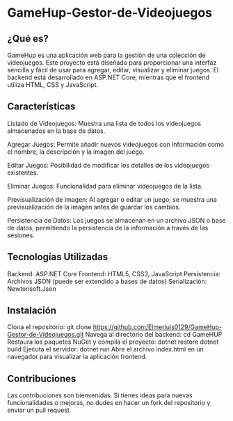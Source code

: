 # GameHup-Gestor-de-Videojuegos
¿Qué es?
-
GameHup es una aplicación web para la gestión de una colección de videojuegos. Este proyecto está diseñado para proporcionar una interfaz sencilla y fácil de usar para agregar, editar, visualizar y eliminar juegos. El backend está desarrollado en ASP.NET Core, mientras que el frontend utiliza HTML, CSS y JavaScript.

Características
-
Listado de Videojuegos: Muestra una lista de todos los videojuegos almacenados en la base de datos.

Agregar Juegos: Permite añadir nuevos videojuegos con información como el nombre, la descripción y la imagen del juego.

Editar Juegos: Posibilidad de modificar los detalles de los videojuegos existentes.

Eliminar Juegos: Funcionalidad para eliminar videojuegos de la lista.

Previsualización de Imagen: Al agregar o editar un juego, se muestra una previsualización de la imagen antes de guardar los cambios.

Persistencia de Datos: Los juegos se almacenan en un archivo JSON o base de datos, permitiendo la persistencia de la información a través de las sesiones.

Tecnologías Utilizadas
-
Backend: ASP.NET Core
Frontend: HTML5, CSS3, JavaScript
Persistencia: Archivos JSON (puede ser extendido a bases de datos)
Serialización: Newtonsoft.Json

Instalación
-
Clona el repositorio: git clone https://github.com/Elmerluis0129/GameHup-Gestor-de-Videojuegos.git
Navega al directorio del backend:
cd GameHUP
Restaura los paquetes NuGet y compila el proyecto:
dotnet restore
dotnet build
Ejecuta el servidor:
dotnet run
Abre el archivo index.html en un navegador para visualizar la aplicación frontend.

Contribuciones
-
Las contribuciones son bienvenidas. Si tienes ideas para nuevas funcionalidades o mejoras, no dudes en hacer un fork del repositorio y enviar un pull request.
